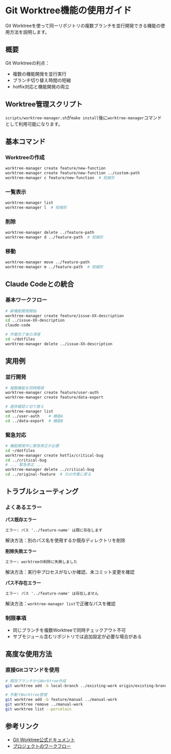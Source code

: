 # Git Worktree機能の使用ガイド

Git Worktreeを使って同一リポジトリの複数ブランチを並行開発できる機能の使用方法を説明します。

## 概要

Git Worktreeの利点：
- 複数の機能開発を並行実行
- ブランチ切り替え時間の短縮
- hotfix対応と機能開発の両立

## Worktree管理スクリプト

`scripts/worktree-manager.sh`が`make install`後に`worktree-manager`コマンドとして利用可能になります。

## 基本コマンド

### Worktreeの作成
```bash
worktree-manager create feature/new-function
worktree-manager create feature/new-function ../custom-path
worktree-manager c feature/new-function  # 短縮形
```

### 一覧表示
```bash
worktree-manager list
worktree-manager l  # 短縮形
```

### 削除
```bash
worktree-manager delete ../feature-path
worktree-manager d ../feature-path  # 短縮形
```

### 移動
```bash
worktree-manager move ../feature-path
worktree-manager m ../feature-path  # 短縮形
```

## Claude Codeとの統合

### 基本ワークフロー
```bash
# 新機能開発開始
worktree-manager create feature/issue-XX-description
cd ../issue-XX-description
claude-code

# 作業完了後の清理
cd ~/dotfiles
worktree-manager delete ../issue-XX-description
```

## 実用例

### 並行開発
```bash
# 複数機能を同時開発
worktree-manager create feature/user-auth
worktree-manager create feature/data-export

# 進捗確認と切り替え
worktree-manager list
cd ../user-auth    # 機能A
cd ../data-export  # 機能B
```

### 緊急対応
```bash
# 機能開発中に緊急修正が必要
cd ~/dotfiles
worktree-manager create hotfix/critical-bug
cd ../critical-bug
# ... 緊急修正 ...
worktree-manager delete ../critical-bug
cd ../original-feature  # 元の作業に戻る
```

## トラブルシューティング

### よくあるエラー

**パス既存エラー**
```
エラー: パス '../feature-name' は既に存在します
```
解決方法：別のパス名を使用するか既存ディレクトリを削除

**削除失敗エラー**
```
エラー: worktreeの削除に失敗しました
```
解決方法：実行中プロセスがないか確認、未コミット変更を確認

**パス不存在エラー**
```
エラー: パス '../feature-name' は存在しません
```
解決方法：`worktree-manager list`で正確なパスを確認

### 制限事項
- 同じブランチを複数Worktreeで同時チェックアウト不可
- サブモジュール含むリポジトリでは追加設定が必要な場合がある

## 高度な使用方法

### 直接Gitコマンドを使用
```bash
# 既存ブランチからWorktree作成
git worktree add -b local-branch ../existing-work origin/existing-branch

# 手動でWorktree管理
git worktree add -b feature/manual ../manual-work
git worktree remove ../manual-work
git worktree list --porcelain
```

## 参考リンク
- [Git Worktree公式ドキュメント](https://git-scm.com/docs/git-worktree)
- [プロジェクトのワークフロー](./claude-task-workflow.md)